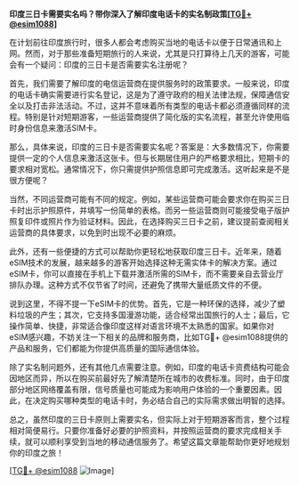 **印度三日卡需要实名吗？带你深入了解印度电话卡的实名制政策[[TG💪+ @esim1088](https://t.me/s/esim1088)]**

在计划前往印度旅行时，很多人都会考虑购买当地的电话卡以便于日常通讯和上网。然而，对于那些准备短期旅行的人来说，尤其是只打算待上几天的游客，可能会有一个疑问：印度的三日卡是否需要实名注册呢？

首先，我们需要了解印度的电信运营商在提供服务时的政策要求。一般来说，印度的电话卡确实需要进行实名登记，这是为了遵守政府的相关法律法规，保障通信安全以及打击非法活动。不过，这并不意味着所有类型的电话卡都必须遵循同样的流程。特别是针对短期游客，一些运营商提供了简化版的实名流程，甚至允许使用临时身份信息来激活SIM卡。

那么，具体来说，印度的三日卡是否需要实名呢？答案是：大多数情况下，你需要提供一定的个人信息来激活这张卡。但与长期居住用户的严格要求相比，短期卡的要求相对宽松。通常情况下，你只需提供护照信息即可完成激活。这听起来是不是很方便呢？

当然，不同运营商可能有不同的规定。例如，某些运营商可能会要求你在购买三日卡时出示护照原件，并填写一份简单的表格。而另一些运营商则可能接受电子版护照复印件或照片作为验证材料。因此，在选择购买三日卡之前，建议提前查阅相关运营商的具体要求，以免到时出现不必要的麻烦。

此外，还有一些便捷的方式可以帮助你更轻松地获取印度三日卡。近年来，随着eSIM技术的发展，越来越多的游客开始选择这种无需实体卡的解决方案。通过eSIM卡，你可以直接在手机上下载并激活所需的SIM卡，而不需要亲自去营业厅排队办理。这种方式不仅节省了时间，还避免了携带大量纸质文件的不便。

说到这里，不得不提一下eSIM卡的优势。首先，它是一种环保的选择，减少了塑料垃圾的产生；其次，它支持多国漫游功能，适合经常出国旅行的人士；最后，它操作简单、快捷，非常适合像印度这样对语言环境不太熟悉的国家。如果你对eSIM感兴趣，不妨关注一下相关的品牌和服务商，比如TG💪+ @esim1088提供的产品和服务，它们都能为你提供高质量的国际通信体验。

除了实名制问题外，还有其他几点需要注意。例如，印度的电话卡资费结构可能会因地区而异，所以在购买前最好先了解清楚所在城市的收费标准。同时，由于印度部分地区网络覆盖有限，信号质量也可能成为影响用户体验的一个重要因素。因此，在决定购买哪种类型的电话卡时，务必结合自己的实际需求做出明智的选择。

总之，虽然印度的三日卡原则上需要实名，但实际上对于短期游客而言，整个过程相对简便易行。只要你准备好必要的护照资料，并按照运营商的要求完成相关手续，就可以顺利享受到当地的移动通信服务了。希望这篇文章能帮助你更好地规划你的印度之旅！

[[TG💪+ @esim1088](https://t.me/s/esim1088) ![Image](https://i.postimg.cc/4NQfJmqS/Snipaste-2025-05-13-00-14-12.png)]